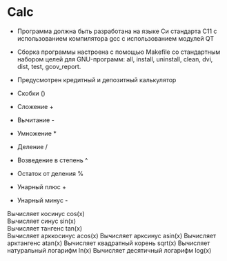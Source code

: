 # Calc

- Программа должна быть разработана на языке Си стандарта C11 с использованием компилятора gcc c использованием модулей QT
- Сборка программы настроена с помощью Makefile со стандартным набором целей для GNU-программ: all, install, uninstall, clean, dvi, dist, test, gcov_report.
- Предусмотрен кредитный и депозитный калькулятор


- Скобки                ()
- Сложение              +
- Вычитание             -
- Умножение             *
- Деление               /
- Возведение в степень  ^
- Остаток от деления    %
- Унарный плюс          +
- Унарный минус         -
 
Вычисляет косинус               cos(x)  
Вычисляет синус                 sin(x)  
Вычисляет тангенс               tan(x)  
Вычисляет арккосинус            acos(x) 
Вычисляет арксинус              asin(x) 
Вычисляет арктангенс            atan(x) 
Вычисляет квадратный корень     sqrt(x) 
Вычисляет натуральный логарифм  ln(x) 
Вычисляет десятичный логарифм   log(x) 



